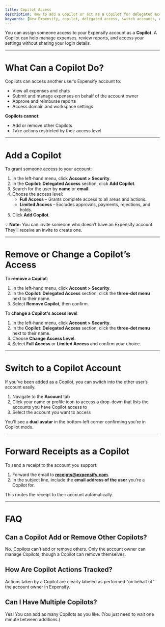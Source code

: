 ```yaml
---
title: Copilot Access
description: How to add a Copilot or act as a Copilot for delegated account access
keywords: [New Expensify, copilot, delegated access, switch accounts, expense management, account assistant, view user account, expense forwarding]
---
```


You can assign someone access to your Expensify account as a **Copilot**. A Copilot can help manage expenses, review reports, and access your settings without sharing your login details.

---

# What Can a Copilot Do?

Copilots can access another user’s Expensify account to:

- View all expenses and chats
- Submit and manage expenses on behalf of the account owner
- Approve and reimburse reports
- Access domain and workspace settings

**Copilots cannot:**

- Add or remove other Copilots
- Take actions restricted by their access level

---

# Add a Copilot

To grant someone access to your account:

1. In the left-hand menu, click **Account > Security**.
2. In the **Copilot: Delegated Access** section, click **Add Copilot**.
3. Search for the user by **name** or **email**.
4. Choose the access level:
   - **Full Access** – Grants complete access to all areas and actions.
   - **Limited Access** – Excludes approvals, payments, rejections, and holds.
5. Click **Add Copilot**.

💡 **Note:** You can invite someone who doesn’t have an Expensify account. They’ll receive an invite to create one.

---

# Remove or Change a Copilot’s Access

To **remove a Copilot**:

1. In the left-hand menu, click **Account > Security**.
2. In the **Copilot: Delegated Access** section, click the **three-dot menu** next to their name.
3. Select **Remove Copilot**, then confirm.

To **change a Copilot's access level**:

1. In the left-hand menu, click **Account > Security**.
2. In the **Copilot: Delegated Access** section, click the **three-dot menu** next to their name.
3. Choose **Change Access Level**.
4. Select **Full Access** or **Limited Access** and confirm your choice.

---

# Switch to a Copilot Account

If you've been added as a Copilot, you can switch into the other user’s account easily.

1. Navigate to the **Account** tab
2. Click your name or profile icon to access a drop-down that lists the accounts you have Copilot access to
3. Select the account you want to access

You'll see a **dual avatar** in the bottom-left corner confirming you're in Copilot mode.

---

# Forward Receipts as a Copilot

To send a receipt to the account you support:

1. Forward the email to **receipts@expensify.com**.
2. In the subject line, include the **email address of the user** you're a Copilot for.

This routes the receipt to their account automatically.

---

# FAQ

## Can a Copilot Add or Remove Other Copilots?

No. Copilots can’t add or remove others. Only the account owner can manage Copilots, though a Copilot can remove themselves.

## How Are Copilot Actions Tracked?

Actions taken by a Copilot are clearly labeled as performed “on behalf of” the account owner in Expensify.

## Can I Have Multiple Copilots?

Yes! You can add as many Copilots as you like. (You just need to wait one minute between additions.)

